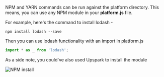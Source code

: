 <!--TITLE:Packages-->
<!--ABOUT:Upspark can be expanded with NPM modules.-->

NPM and YARN commands can be run against the platform directory. This means, you can use any NPM module in your **platform.js** file.

For example, here's the command to install lodash -
```
npm install lodash --save
```

Then you can use lodash functionality with an import in platform.js
```javascript
import * as _ from 'lodash';
```

As a side note, you could've also used Upspark to install the module

![NPM install](/image/npm-install.png)

